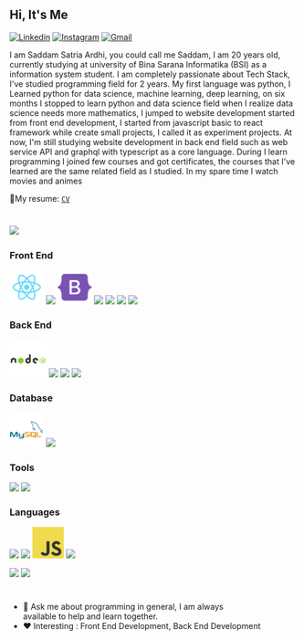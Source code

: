 ## Hi, It's Me
[![Linkedin](https://img.shields.io/badge/-LinkedIn-blue?style=flat&logo=Linkedin&logoColor=white)](https://id.linkedin.com/in/saddam-satria-ardhi-837570170)
[![Instagram](https://img.shields.io/badge/-Instagram-c13584?style=flat&labelColor=c13584&logo=instagram&logoColor=white)](https://instagram.com/saddamsatria_12)
[![Gmail](https://img.shields.io/badge/-Gmail-c14438?style=flat&logo=Gmail&logoColor=white)](mailto:karier.saddamsatria@gmail.com)


<p>I am Saddam Satria Ardhi, you could call me Saddam, I am 20 years old, currently studying at university of Bina Sarana Informatika (BSI) as a information system student.
I am completely passionate about Tech Stack, I've studied programming field for 2 years. My first language was python, I Learned python for data science, machine learning, deep learning, on six months I stopped to learn python and data science field when I realize data science needs more mathematics, I jumped to website development started from front end development, I started from javascript basic to react framework while create small projects, I called it as experiment projects. At now, I'm still studying website development in back end field such as web service API and graphql with typescript as a core language. During I learn programming I joined few courses and got certificates, the courses that I've learned are the same related field as I studied. In my spare time I watch movies and animes </p>

💾My resume: <code><a href="https://drive.google.com/file/d/1VnOdaCXf1iR_sEjMhAQIY8LRlrUv8glM/view">CV</a></code>
#

<img src= "https://i.pinimg.com/originals/3d/f0/bf/3df0bf305487fbfca17639acc181efab.gif"/>

 ### Front End
<code><img height="60" src="https://raw.githubusercontent.com/github/explore/80688e429a7d4ef2fca1e82350fe8e3517d3494d/topics/react/react.png"></code>
<code><img height="60" src="https://seeklogo.com/images/N/next-js-logo-8FCFF51DD2-seeklogo.com.png"></code>
<code><img height="60" src="https://raw.githubusercontent.com/devicons/devicon/master/icons/bootstrap/bootstrap-plain.svg"></code>
<code><img height="60" src="https://upload.wikimedia.org/wikipedia/commons/thumb/d/d5/Tailwind_CSS_Logo.svg/768px-Tailwind_CSS_Logo.svg.png"></code>
<code><img height="60" src="https://cdn3.iconfinder.com/data/icons/logos-and-brands-adobe/512/288_Sass-512.png"></code>
<code><img height="60" src="https://icon-library.com/images/html5-icon/html5-icon-13.jpg"></code>
<code><img height="60" src="https://cdn.freelogovectors.net/wp-content/uploads/2020/04/css-3-logo.png"></code>


### Back End
<code><img height="65" src="https://raw.githubusercontent.com/devicons/devicon/master/icons/nodejs/nodejs-original-wordmark.svg"></code>
<code><img height="64" src="https://spyna.it/images/graphql.png"></code>
<code><img height="70" src="https://2.bp.blogspot.com/-bGTsFydT5d8/WM-Gs0K0FTI/AAAAAAAAFpM/AGJ-DWijk785bQjk9FF99PpcySIrtWHIgCPcB/s1600/laravel_logo.png"></code>
<code><img height="70" src="https://miro.medium.com/max/724/1*qHErF6dRKxFCDTtgpQk9hQ.png"></code>

### Database
<code><img height="60" src="https://raw.githubusercontent.com/devicons/devicon/master/icons/mysql/mysql-original-wordmark.svg"></code>
<code><img height="70" src="https://sekolahlinux.com/wp-content/uploads/2016/04/0B33Jt3ad_zj9YlR6RDhtdjFyVDQ.png"></code>

### Tools 
<code><img height="60" src="https://git-scm.com/images/logos/downloads/Git-Icon-1788C.png"></code>
<code><img height="60" src="https://ph-files.imgix.net/3f458a19-f754-4e09-8aa5-351c3a45dc38.png?auto=format"></code>


### Languages
<code><img height="55" src="https://hand-picked.io/wp-content/uploads/2019/05/logo_python2.png"></code>
<code><img height="50" src="https://upload.wikimedia.org/wikipedia/commons/thumb/2/27/PHP-logo.svg/2560px-PHP-logo.svg.png"></code>
<code><img height="55" src="https://raw.githubusercontent.com/github/explore/80688e429a7d4ef2fca1e82350fe8e3517d3494d/topics/javascript/javascript.png"></code>
<code><img height="55" src="https://cdn.iconscout.com/icon/free/png-256/typescript-1174965.png"></code>

<code><img height="120" src="https://github-readme-stats.vercel.app/api/top-langs/?username=saddam-satria&exclude_repo=demo_1&hide=html,css,blade"></code>
<code><img height="120" src="https://github-readme-stats.vercel.app/api?username=saddam-satria&layout=compact&show_icons=true&theme=default&hide_border=true"></code>


#
- 💬 Ask me about programming in general, I am always <br> available to help and learn together.
- ❤️ Interesting : Front End Development, Back End Development

